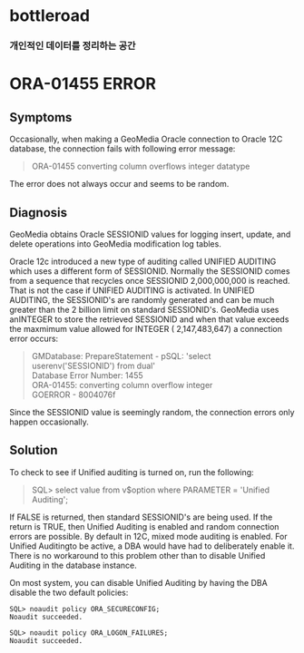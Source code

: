 # bottleroad

### 개인적인 데이터를 정리하는 공간


# ORA-01455 ERROR 

## Symptoms

Occasionally, when making a GeoMedia Oracle connection to Oracle 12C database, the connection fails with following error message:

> ORA-01455 converting column overflows integer datatype

The error does not always occur and seems to be random.

## Diagnosis
GeoMedia obtains Oracle SESSIONID values for logging insert, update, and delete operations into GeoMedia modification log tables.
  

Oracle 12c introduced a new type of auditing called UNIFIED AUDITING which uses a different form of SESSIONID. Normally the SESSIONID comes from a sequence that recycles once SESSIONID 2,000,000,000 is reached. That is not the case if UNIFIED AUDITING is activated. In UNIFIED AUDITING, the SESSIONID's are randomly generated and can be much greater than the 2 billion limit on standard SESSIONID's. GeoMedia uses anINTEGER to store the retrieved SESSIONID and when that value exceeds the maxmimum value allowed for INTEGER ( 2,147,483,647) a connection error occurs:

> GMDatabase: PrepareStatement - pSQL: 'select userenv('SESSIONID') from dual'  
> Database Error Number: 1455  
> ORA-01455: converting column overflow integer  
> GOERROR - 8004076f  

Since the SESSIONID value is seemingly random, the connection errors only happen occasionally.

## Solution
To check to see if Unified auditing is turned on, run the following:

> SQL> select value from v$option where PARAMETER = 'Unified Auditing';
 

If FALSE is returned, then standard SESSIONID's are being used.   If the return is TRUE, then Unified Auditing is enabled and random connection errors are possible. By default in 12C, mixed mode auditing is enabled. For Unified Auditingto be active, a DBA would have had to deliberately enable it. There is no workaround to this problem other than to disable Unified Auditing in the database instance.


On most system, you can disable Unified Auditing by having the DBA disable the two default policies:
```
SQL> noaudit policy ORA_SECURECONFIG;
Noaudit succeeded.

SQL> noaudit policy ORA_LOGON_FAILURES;
Noaudit succeeded.
```
